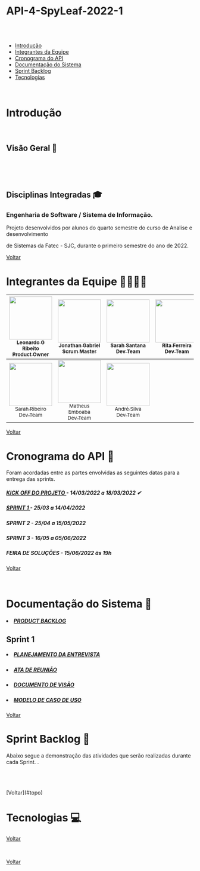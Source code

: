 # API-4-SpyLeaf-2022-1
 
 <br/>
 <br id="topo">

- [Introdução](#Introdução)
- [Integrantes da Equipe](#IntegrantesdaEquipe)
- [Cronograma do API](#CronogramadoAPI)
- [Documentação do Sistema](#Documentacao)
- [Sprint Backlog](#SprintBacklog)
- [Tecnologias](#Tecnologias)


 <br/>

# Introdução <a name = "Introdução"></a>

 <br/>

## Visão Geral 🔎


<br/>

<br/>


<br/>

## Disciplinas Integradas 🎓

### Engenharia de Software / Sistema de Informação.

Projeto desenvolvidos por alunos do quarto semestre do curso de Analise e desenvolvimento

de Sistemas da Fatec - SJC, durante o primeiro semestre do ano de 2022.

[Voltar](#topo)
<br/>



# Integrantes da Equipe 👩‍💻👨‍💻 <a name = "IntegrantesdaEquipe"></a>

[<img src="https://i.imgur.com/itk4Qgy.jpg" width=115 > <br> <sub> Leonardo G Ribeito <br>Product Owner  <br> </sub>](https://github.com/Leo0256)  | [<img src="https://i.imgur.com/IVGZ0fB.png" width=115 > <br> <sub> Jonathan Gabriel <br>Scrum Master<br> </sub>](https://github.com/Jonathan-Assis) |[<img src="https://i.imgur.com/7fhn4ax.png" width=115 > <br> <sub> Sarah Santana <br>Dev Team<br></sub>](https://github.com/Sarah781)| [<img src="https://i.imgur.com/kEh4Dqy.png" width=115 > <br> <sub> Rita Ferreira <br>Dev Team <br>  </sub>](https://github.com/ferreirarita) |
| :---: | :---: | :---:| :---:| 
[<img src="https://i.imgur.com/k4qPgmr.png" width=115 > <br> <sub> Sarah Ribeiro <br>Dev Team <br> </sub>](https://github.com/Sarah6197) | [<img src="https://i.imgur.com/mzAuRZS.png" width=115 > <br> <sub> Matheus Emboaba <br>Dev Team <br> </sub>](https://github.com/MatheusEmboabaTeteu) | [<img src="https://i.imgur.com/sWAKtzF.jpg" width=115 > <br> <sub> André Silva <br>Dev Team <br>  </sub>](https://github.com/AndreSilva358) |


[Voltar](#topo)

# Cronograma do API 📆 <a name = "CronogramadoAPI"></a>

Foram acordadas entre as partes envolvidas as seguintes datas para a entrega das sprints.

<h5 >
   <a href=''>
   KICK OFF DO PROJETO </a> - 14/03/2022 a 18/03/2022 ✔</h5>

   <h5 >
   <a href='https://github.com/ferreirarita/Aprendizagem-por-Projetos-Integrados--2022/tree/Sprint-1'>
   SPRINT 1 </a> - 25/03 a 14/04/2022 </h5>

   <h5 >
   
   SPRINT 2 </a> - 25/04 a 15/05/2022 </h5>

   <h5 >
  
  SPRINT 3 </a> - 16/05 a 05/06/2022  </h5>

   <h5 >
 
FEIRA DE SOLUÇÕES</a> - 15/06/2022 às 19h </h5>

[Voltar](#topo)

 <br/>

# Documentação do Sistema 📂 <a name = "Documentacao"></a>

  <h5 >
   <a href=''>
   <li> PRODUCT BACKLOG</li></a> </h5>

## Sprint 1

  <h5 >
   <a href=''>
   <li> PLANEJAMENTO DA ENTREVISTA</li></a> </h5>

   <h5 >
   <a href=''>
   <li> ATA DE REUNIÃO</li></a> </h5>

   <h5 >
   <a href=''>
   <li>DOCUMENTO DE VISÃO</li></a> </h5>

   <h5 >
   <a href=''>
   <li>MODELO DE CASO DE USO</li> </a> </h5>

[Voltar](#topo)

# Sprint Backlog 📃<a name = "SprintBacklog"></a>

<h align="center"> Abaixo segue a demonstração das atividades que serão realizadas durante cada Sprint. .</h>

 <br/>



 <br/>



 <br/>
 [Voltar](#topo)

# Tecnologias 💻 <a name = "Tecnologias"></a>


[Voltar](#topo)


   <br/>


[Voltar](#topo)
<br/>


